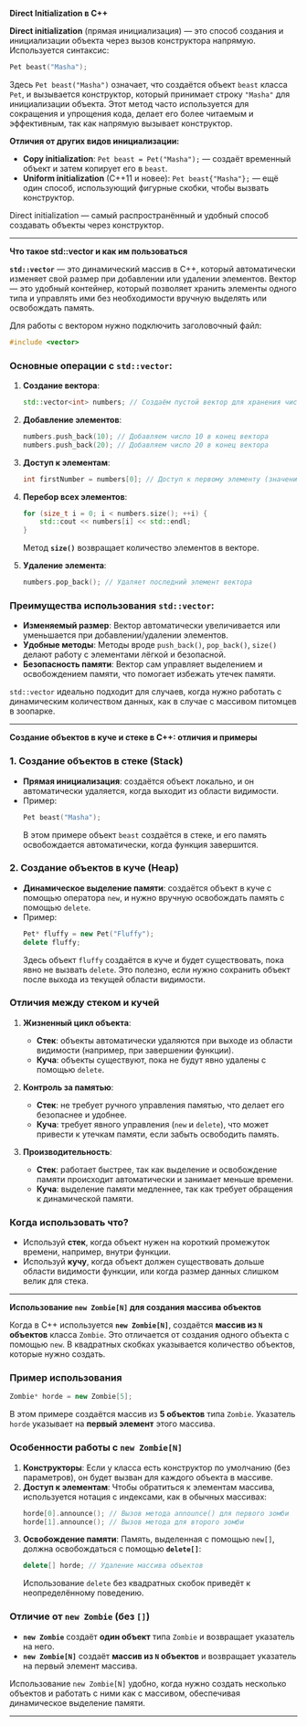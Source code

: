 **Direct Initialization в C++**

**Direct initialization** (прямая инициализация) — это способ создания и инициализации объекта через вызов конструктора напрямую. Используется синтаксис:

```cpp
Pet beast("Masha");
```

Здесь `Pet beast("Masha")` означает, что создаётся объект `beast` класса `Pet`, и вызывается конструктор, который принимает строку `"Masha"` для инициализации объекта. Этот метод часто используется для сокращения и упрощения кода, делает его более читаемым и эффективным, так как напрямую вызывает конструктор.

**Отличия от других видов инициализации:**
- **Copy initialization**: `Pet beast = Pet("Masha");` — создаёт временный объект и затем копирует его в `beast`.
- **Uniform initialization** (C++11 и новее): `Pet beast{"Masha"};` — ещё один способ, использующий фигурные скобки, чтобы вызвать конструктор.

Direct initialization — самый распространённый и удобный способ создавать объекты через конструктор.

_________

**Что такое std::vector и как им пользоваться**

**`std::vector`** — это динамический массив в C++, который автоматически изменяет свой размер при добавлении или удалении элементов. Вектор — это удобный контейнер, который позволяет хранить элементы одного типа и управлять ими без необходимости вручную выделять или освобождать память.

Для работы с вектором нужно подключить заголовочный файл:
```cpp
#include <vector>
```

### Основные операции с `std::vector`:

1. **Создание вектора**:
   ```cpp
   std::vector<int> numbers; // Создаём пустой вектор для хранения чисел типа int
   ```

2. **Добавление элементов**:
   ```cpp
   numbers.push_back(10); // Добавляем число 10 в конец вектора
   numbers.push_back(20); // Добавляем число 20 в конец вектора
   ```

3. **Доступ к элементам**:
   ```cpp
   int firstNumber = numbers[0]; // Доступ к первому элементу (значение 10)
   ```

4. **Перебор всех элементов**:
   ```cpp
   for (size_t i = 0; i < numbers.size(); ++i) {
       std::cout << numbers[i] << std::endl;
   }
   ```
   Метод **`size()`** возвращает количество элементов в векторе.

5. **Удаление элемента**:
   ```cpp
   numbers.pop_back(); // Удаляет последний элемент вектора
   ```

### Преимущества использования `std::vector`:
- **Изменяемый размер**: Вектор автоматически увеличивается или уменьшается при добавлении/удалении элементов.
- **Удобные методы**: Методы вроде `push_back()`, `pop_back()`, `size()` делают работу с элементами лёгкой и безопасной.
- **Безопасность памяти**: Вектор сам управляет выделением и освобождением памяти, что помогает избежать утечек памяти.

`std::vector` идеально подходит для случаев, когда нужно работать с динамическим количеством данных, как в случае с массивом питомцев в зоопарке.


________
**Создание объектов в куче и стеке в C++: отличия и примеры**

### 1. Создание объектов в **стеке** (Stack)
- **Прямая инициализация**: создаётся объект локально, и он автоматически удаляется, когда выходит из области видимости.
- Пример:
  ```cpp
  Pet beast("Masha");
  ```
  В этом примере объект `beast` создаётся в стеке, и его память освобождается автоматически, когда функция завершится.

### 2. Создание объектов в **куче** (Heap)
- **Динамическое выделение памяти**: создаётся объект в куче с помощью оператора `new`, и нужно вручную освобождать память с помощью `delete`.
- Пример:
  ```cpp
  Pet* fluffy = new Pet("Fluffy");
  delete fluffy;
  ```
  Здесь объект `fluffy` создаётся в куче и будет существовать, пока явно не вызвать `delete`. Это полезно, если нужно сохранить объект после выхода из текущей области видимости.

### Отличия между стеком и кучей
1. **Жизненный цикл объекта**:
   - **Стек**: объекты автоматически удаляются при выходе из области видимости (например, при завершении функции).
   - **Куча**: объекты существуют, пока не будут явно удалены с помощью `delete`.

2. **Контроль за памятью**:
   - **Стек**: не требует ручного управления памятью, что делает его безопаснее и удобнее.
   - **Куча**: требует явного управления (`new` и `delete`), что может привести к утечкам памяти, если забыть освободить память.

3. **Производительность**:
   - **Стек**: работает быстрее, так как выделение и освобождение памяти происходит автоматически и занимает меньше времени.
   - **Куча**: выделение памяти медленнее, так как требует обращения к динамической памяти.

### Когда использовать что?
- Используй **стек**, когда объект нужен на короткий промежуток времени, например, внутри функции.
- Используй **кучу**, когда объект должен существовать дольше области видимости функции, или когда размер данных слишком велик для стека.


_____________________
**Использование `new Zombie[N]` для создания массива объектов**

Когда в C++ используется **`new Zombie[N]`**, создаётся **массив из `N` объектов** класса `Zombie`. Это отличается от создания одного объекта с помощью `new`. В квадратных скобках указывается количество объектов, которые нужно создать.

### Пример использования
```cpp
Zombie* horde = new Zombie[5];
```
В этом примере создаётся массив из **5 объектов** типа `Zombie`. Указатель `horde` указывает на **первый элемент** этого массива.

### Особенности работы с `new Zombie[N]`
1. **Конструкторы**: Если у класса есть конструктор по умолчанию (без параметров), он будет вызван для каждого объекта в массиве.
2. **Доступ к элементам**: Чтобы обратиться к элементам массива, используется нотация с индексами, как в обычных массивах:
   ```cpp
   horde[0].announce(); // Вызов метода announce() для первого зомби
   horde[1].announce(); // Вызов метода для второго зомби
   ```
3. **Освобождение памяти**: Память, выделенная с помощью `new[]`, должна освобождаться с помощью **`delete[]`**:
   ```cpp
   delete[] horde; // Удаление массива объектов
   ```
   Использование `delete` без квадратных скобок приведёт к неопределённому поведению.

### Отличие от `new Zombie` (без `[]`)
- **`new Zombie`** создаёт **один объект** типа `Zombie` и возвращает указатель на него.
- **`new Zombie[N]`** создаёт **массив из `N` объектов** и возвращает указатель на первый элемент массива.

Использование `new Zombie[N]` удобно, когда нужно создать несколько объектов и работать с ними как с массивом, обеспечивая динамическое выделение памяти.

_____________________________________________

